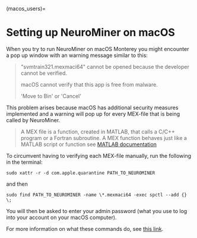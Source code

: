 (macos_users)=
# Setting up NeuroMiner on macOS

When you try to run NeuroMiner on macOS Monterey you might encounter a pop up window with an warning message similar to this:

> "svmtrain321.mexmaci64" cannot be opened because the developer cannot be verified.
>
> macOS cannot verify that this app is free from malware.
>
> 'Move to Bin' or 'Cancel'

This problem arises because macOS has additional security measures implemented and a warning will pop up for every MEX-file that is being called by NeuroMiner.
> A MEX file is a function, created in MATLAB, that calls a C/C++ program or a Fortran subroutine. A MEX function behaves just like a MATLAB script or function
>  see [MATLAB documentation](https://nl.mathworks.com/help/matlab/call-mex-file-functions.html)

To circumvent having to verifying each MEX-file manually, run the following in the terminal:
```
sudo xattr -r -d com.apple.quarantine PATH_TO_NEUROMINER
```
and then
```
sudo find PATH_TO_NEUROMINER -name \*.mexmaci64 -exec spctl --add {} \;
```
You will then be asked to enter your admin password (what you use to log into your account on your macOS computer).

For more information on what these commands do, see [this link](https://osxdaily.com/2015/07/15/add-remove-gatekeeper-app-command-line-mac-os-x/).
